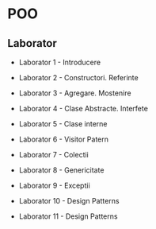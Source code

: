# POO 

## Laborator
- Laborator 1 - Introducere
  
- Laborator 2 - Constructori. Referinte
  
- Laborator 3 - Agregare. Mostenire
  
- Laborator 4 - Clase Abstracte. Interfete
  
- Laborator 5 - Clase interne
  
- Laborator 6 - Visitor Patern

- Laborator 7 - Colectii
  
- Laborator 8 - Genericitate
  
- Laborator 9 - Exceptii
  
- Laborator 10 - Design Patterns
  
- Laborator 11 - Design Patterns
